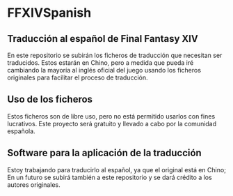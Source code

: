 # FFXIVSpanish
## Traducción al español de Final Fantasy XIV
En este repositorio se subirán los ficheros de traducción que necesitan ser traducidos. Estos estarán en Chino, pero a medida que pueda iré cambiando la mayoría al inglés oficial del juego usando los ficheros originales para facilitar el proceso de traducción.

## Uso de los ficheros
Estos ficheros son de libre uso, pero no está permitido usarlos con fines lucrativos. Este proyecto será gratuito y llevado a cabo por la comunidad española.

## Software para la aplicación de la traducción
Estoy trabajando para traducirlo al español, ya que el original está en Chino; En un futuro se subirá también a este repositorio y se dará crédito a los autores originales.
